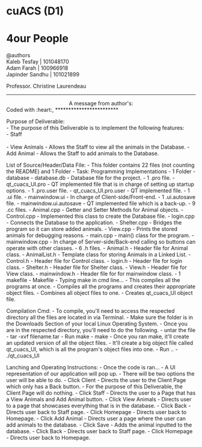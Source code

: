 # cuACS (D1)
# 4our People

@authors
<br/>Kaleb Tesfay    | 101048170
<br/>Adam Farah      | 100966918
<br/>Japinder Sandhu | 101021899

Professor. Christine Laurendeau

************************
<center>A message from author's:</center>
	Coded with :heart:,	  
************************

Purpose of Deliverable:<br/>
	- The purpose of this Deliverable is to implement the following features:
    <br/>- Staff<br/>
      <br/>- View Animals
        - Allows the Staff to view all the animals in the Database.
      - Add Animal
        - Allows the Staff to add animals to the Database.

List of Source/Header/Data File:
	- This folder contains 22 files (not counting the README) and 1 Folder
		- Task: Programming Implementations
      - 1 Folder
        - database
          - database.db
            - Database file for the project.
			- 1 .pro file.
        - qt_cuacs_UI.pro
          - QT implemented file that is in charge of setting up startup options.
      - 1 .pro.user file.
        - qt_cuacs_UI.pro.user
          - QT implemented file.
      - 1 .ui file.
        - mainwindow.ui
          - In charge of Client-side/Front-end.
      - 1 .ui.autosave file.
        - mainwindow.ui.autosave
          - QT implemented file which is a back-up.
			- 9 .cc files.
				- Animal.cpp
					- Getter and Setter Methods for Animal objects.
        - Control.cpp
					- Implemented this class to create the Database file.
        - login.cpp
					- Connects the Database to the application.
        - Shelter.cpp
					-  Bridges the program so it can store added animals.
				- View.cpp
					- Prints the stored animals for debugging reasons.
        - main.cpp
  				- main() class for the program.
  			- mainwindow.cpp
  				- In charge of Server-side/Back-end calling so buttons can operate with other classes.
			- 6 .h files.
        - Animal.h
          - Header file for Animal class.
        - AnimalList.h
          - Template class for storing Animals in a Linked List.
        - Control.h
          - Header file for Control class.
        - login.h
          - Header file for login class.
        - Shelter.h
          - Header file for Shelter class.
        - View.h
          - Header file for View class.
        - mainwindow.h
          - Header file for for mainwindow class.
			- 1 makefile
				- Makefile
					- Typing make in cmd line...
						- This compiles all the programs at once.
							- Compiles all the programs and creates their appropriate object files.
							- Combines all object files to one.
								- Creates qt_cuacs_UI object file.

Compilation Cmd:
	- To compile, you'll need to access the respected directory all the files are located in via Terminal.
    - Make sure the folder is in the Downloads Section of your local Linux Operating System.
  		- Once you are in the respected directory, you'll need to do the following.
        - untar the file
          - tar -xvf filename.tar
  			- Run make
          - make
  		  - Once you ran make, it'll create an updated version of all the object files.
  			- It'll create a big object file called qt_cuacs_UI, which is all the program's object files
  			into one.
          - Run ..
            - ./qt_cuacs_UI


Lanching and Operating Instructions:
	- Once the code is ran...
		- A UI representation of our application will pop up.
      - There will be two options the user will be able to do.
        - Click Client
          - Directs the user to the Client Page which only has a Back button.
            - For the purpose of this Deliverable, the Client Page will do nothing.
        - Click Staff
          - Directs the user to a Page that has a View Animals and Add Animal button.
            - Click View Animals
              - Directs user to a page that showcases everything that is in the database.
                - Click Back
                  - Directs user back to Staff page.
                - Click Homepage
                  - Directs user back to Homepage.
            - Click Add Animal
              - Directs user a page where the user can add animals to the database.
                - Click Save
                  - Adds the animal inputted to the database.
                - Click Back
                  - Directs user back to Staff page.
                - Click Homepage
                  - Directs user back to Homepage.
